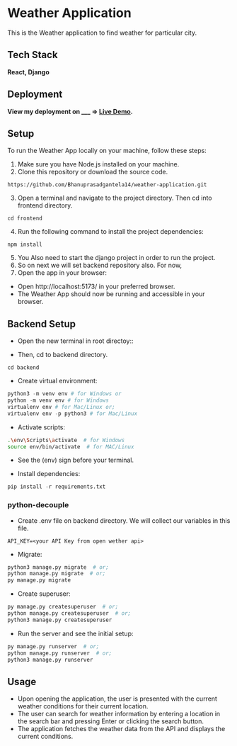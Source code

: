 # Weather Application
This is the Weather application to find weather for particular city.

## Tech Stack
**React, Django**



## Deployment
**View my deployment on ___ => [Live Demo](https://vite-react-simple-weather-app.netlify.app/).**

## Setup
To run the Weather App locally on your machine, follow these steps:
1.	Make sure you have Node.js installed on your machine.
2.	Clone this repository or download the source code.
```
https://github.com/Bhanuprasadgantela14/weather-application.git
```
3. Open a terminal and navigate to the project directory. Then cd into frontend directory.
```
cd frontend
```
4. Run the following command to install the project dependencies:
```
npm install
```
5. You Also need to start the django project in order to run the project.
6. So on next we will set backend repository also. For now,
7. Open the app in your browser:
- Open http://localhost:5173/ in your preferred browser.
- The Weather App should now be running and accessible in your browser.


## Backend Setup

- Open the new terminal in root directoy::

- Then, cd to backend directory.
```
cd backend
```

- Create virtual environment:
```py
python3 -m venv env # for Windows or
python -m venv env # for Windows
virtualenv env # for Mac/Linux or;
virtualenv env -p python3 # for Mac/Linux
```

- Activate scripts:
```bash
.\env\Scripts\activate  # for Windows
source env/bin/activate  # for MAC/Linux
```

- See the (env) sign before your terminal.

- Install dependencies:
```py
pip install -r requirements.txt
```


### python-decouple

- Create .env file on backend directory. We will collect our variables in this file.
```
API_KEY=<your API Key from open wether api>
```

- Migrate:
```bash
python3 manage.py migrate  # or;
python manage.py migrate  # or;
py manage.py migrate
```

- Create superuser:
```bash
py manage.py createsuperuser  # or;
python manage.py createsuperuser  # or;
python3 manage.py createsuperuser
```


- Run the server and see the initial setup:
```bash
py manage.py runserver  # or;
python manage.py runserver  # or;
python3 manage.py runserver
``````


## Usage
- Upon opening the application, the user is presented with the current weather conditions for their current location.
- The user can search for weather information by entering a location in the search bar and pressing Enter or clicking the search button.
- The application fetches the weather data from the API and displays the current conditions.
